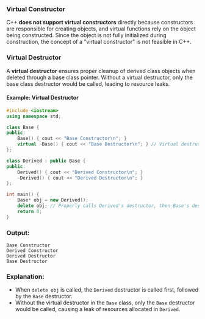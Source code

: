 ### **Virtual Constructor**

C++ **does not support virtual constructors** directly because constructors are responsible for creating objects, and virtual functions rely on the object being constructed. Since the object is not fully initialized during construction, the concept of a "virtual constructor" is not feasible in C++.

### **Virtual Destructor**

A **virtual destructor** ensures proper cleanup of derived class objects when deleted through a base class pointer. Without a virtual destructor, only the base class destructor would be called, leading to resource leaks.

#### **Example: Virtual Destructor**

```cpp
#include <iostream>
using namespace std;

class Base {
public:
    Base() { cout << "Base Constructor\n"; }
    virtual ~Base() { cout << "Base Destructor\n"; } // Virtual destructor
};

class Derived : public Base {
public:
    Derived() { cout << "Derived Constructor\n"; }
    ~Derived() { cout << "Derived Destructor\n"; }
};

int main() {
    Base* obj = new Derived();
    delete obj; // Properly calls Derived's destructor, then Base's destructor
    return 0;
}
```

### **Output**:

```
Base Constructor
Derived Constructor
Derived Destructor
Base Destructor
```

### **Explanation**:

- When `delete obj` is called, the `Derived` destructor is called first, followed by the `Base` destructor.
- Without the virtual destructor in the `Base` class, only the `Base` destructor would be called, causing a leak of resources allocated in `Derived`.
